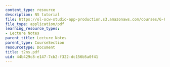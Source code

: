 ```yaml
---
content_type: resource
description: NS tutorial
file: https://ol-ocw-studio-app-production.s3.amazonaws.com/courses/6-829-computer-networks-fall-2002/44b429c8e1477cb2f322dc156b5a0f41_t2ns.pdf
file_type: application/pdf
learning_resource_types:
- Lecture Notes
parent_title: Lecture Notes
parent_type: CourseSection
resourcetype: Document
title: t2ns.pdf
uid: 44b429c8-e147-7cb2-f322-dc156b5a0f41
---
```

